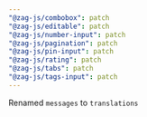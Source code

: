 ```yaml
---
"@zag-js/combobox": patch
"@zag-js/editable": patch
"@zag-js/number-input": patch
"@zag-js/pagination": patch
"@zag-js/pin-input": patch
"@zag-js/rating": patch
"@zag-js/tabs": patch
"@zag-js/tags-input": patch
---
```


Renamed `messages` to `translations`
